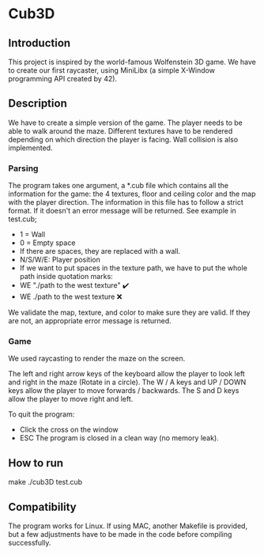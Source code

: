 # Cub3D

## Introduction
This project is inspired by the world-famous Wolfenstein 3D game. 
We have to create our first raycaster, using MiniLibx (a simple X-Window programming API created by 42).

## Description

We have to create a simple version of the game. The player needs to be able to walk around the maze. 
Different textures have to be rendered depending on which direction the player is facing.
Wall collision is also implemented.

### Parsing

The program takes one argument, a *.cub file which contains all the information for the game: the 4 textures, floor and ceiling color and the map with the player direction.
The information in this file has to follow a strict format. If it doesn't an error message will be returned.
See example in test.cub;

- 1 = Wall
- 0 = Empty space
- If there are spaces, they are replaced with a wall.
- N/S/W/E: Player position
- If we want to put spaces in the texture path, we have to put the whole path inside quotation marks:
-   WE "./path to the west texture" ✔️
-   WE ./path to the west texture ❌

We validate the map, texture, and color to make sure they are valid. If they are not, an appropriate error message is returned.

### Game
We used raycasting to render the maze on the screen.

The left and right arrow keys of the keyboard allow the player to look left and right in the maze (Rotate in a circle).
The W / A keys and UP / DOWN keys allow the player to move forwards / backwards.
The S and D keys allow the player to move right and left.

To quit the program:
- Click the cross on the window
- ESC
The program is closed in a clean way (no memory leak).

## How to run

make
./cub3D test.cub

## Compatibility

The program works for Linux. If using MAC, another Makefile is provided, but a few adjustments have to be made in the code before compiling successfully.
